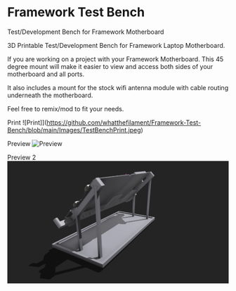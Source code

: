 # Framework Test Bench
 Test/Development Bench for Framework Motherboard

3D Printable Test/Development Bench for Framework Laptop Motherboard. 

If you are working on a project with your Framework Motherboard. This 45 degree mount will make it easier to view and access both sides of your motherboard and all ports. 

It also includes a mount for the stock wifi antenna module with cable routing underneath the motherboard. 

Feel free to remix/mod to fit your needs. 


Print
![Print]](https://github.com/whatthefilament/Framework-Test-Bench/blob/main/Images/TestBenchPrint.jpeg)

Preview
![Preview](https://github.com/whatthefilament/Framework-Test-Bench/blob/main/Images/Framework%20Mobo%20Test%20Bench2.pngg)

Preview 2
![Preview2](https://github.com/whatthefilament/Framework-Test-Bench/blob/main/Images/Framework%20Mobo%20Test%20Bench.png)